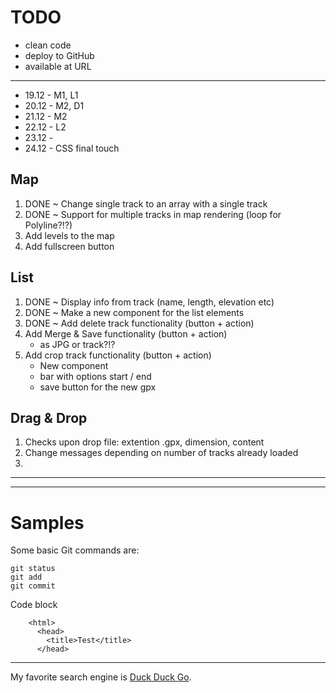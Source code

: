 # TODO
* clean code
* deploy to GitHub
* available at URL

***

* 19.12 - M1, L1
* 20.12 - M2, D1
* 21.12 - M2
* 22.12 - L2
* 23.12 - 
* 24.12 - CSS final touch


## Map
1. DONE ~ Change single track to an array with a single track
2. DONE ~ Support for multiple tracks in map rendering (loop for Polyline?!?)
3. Add levels to the map
4. Add fullscreen button

## List
1. DONE ~ Display info from track (name, length, elevation etc)
2. DONE ~ Make a new component for the list elements
3. DONE ~ Add delete track functionality (button + action)
4. Add Merge & Save functionality (button + action)
    * as JPG or track?!?
5. Add crop track functionality (button + action)
    * New component
    + bar with options start / end 
    + save button for the new gpx

## Drag & Drop
1. Checks upon drop file: extention .gpx, dimension, content
2. Change messages depending on number of tracks already loaded
3. 
_________________


_________________
# Samples

<!-- comment -->

Some basic Git commands are:
```
git status
git add
git commit
```

Code block

        <html>
          <head>
            <title>Test</title>
          </head>

_________________

My favorite search engine is [Duck Duck Go](https://duckduckgo.com).